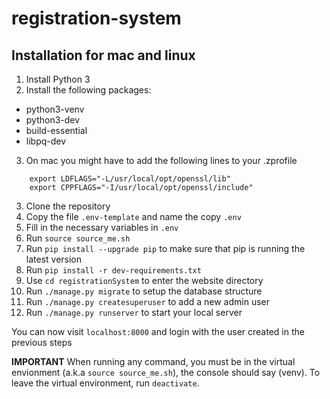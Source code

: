 # registration-system

## Installation for mac and linux
1. Install Python 3
2. Install the following packages:
  - python3-venv
  - python3-dev
  - build-essential
  - libpq-dev
3. On mac you might have to add the following lines to your .zprofile
```
    export LDFLAGS="-L/usr/local/opt/openssl/lib"
    export CPPFLAGS="-I/usr/local/opt/openssl/include"
```
3. Clone the repository
4. Copy the file `.env-template` and name the copy `.env`
5. Fill in the necessary variables in `.env`
6. Run `source source_me.sh`
7. Run `pip install --upgrade pip` to make sure that pip is running the latest version
8. Run `pip install -r dev-requirements.txt`
9. Use `cd registrationSystem` to enter the website directory
10. Run `./manage.py migrate` to setup the database structure
11. Run `./manage.py createsuperuser` to add a new admin user
12. Run `./manage.py runserver` to start your local server

You can now visit `localhost:8000` and login with the user created in the previous steps

**IMPORTANT** When running any command, you must be in the virtual envionment (a.k.a `source source_me.sh`), the console should say (venv). To leave the virtual environment, run `deactivate`.
